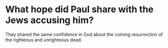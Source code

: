 # What hope did Paul share with the Jews accusing him?

They shared the same confidence in God about the coming resurrection of the righteous and unrighteous dead.
